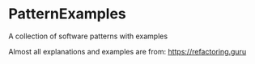 # PatternExamples
A collection of software patterns with examples

Almost all explanations and examples are from: https://refactoring.guru 
